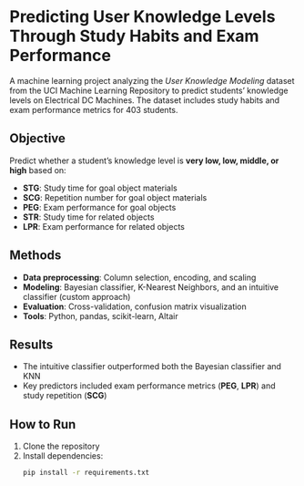 # Predicting User Knowledge Levels Through Study Habits and Exam Performance

A machine learning project analyzing the *User Knowledge Modeling* dataset from the UCI Machine Learning Repository to predict students’ knowledge levels on Electrical DC Machines. The dataset includes study habits and exam performance metrics for 403 students.

## Objective
Predict whether a student’s knowledge level is **very low, low, middle, or high** based on:
- **STG**: Study time for goal object materials
- **SCG**: Repetition number for goal object materials
- **PEG**: Exam performance for goal objects
- **STR**: Study time for related objects
- **LPR**: Exam performance for related objects

## Methods
- **Data preprocessing**: Column selection, encoding, and scaling
- **Modeling**: Bayesian classifier, K-Nearest Neighbors, and an intuitive classifier (custom approach)
- **Evaluation**: Cross-validation, confusion matrix visualization
- **Tools**: Python, pandas, scikit-learn, Altair

## Results
- The intuitive classifier outperformed both the Bayesian classifier and KNN
- Key predictors included exam performance metrics (**PEG**, **LPR**) and study repetition (**SCG**)

## How to Run
1. Clone the repository  
2. Install dependencies:
   ```bash
   pip install -r requirements.txt
